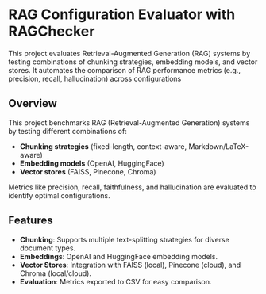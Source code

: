 # RAG Configuration Evaluator with RAGChecker

This project evaluates Retrieval-Augmented Generation (RAG) systems by testing combinations of chunking strategies, embedding models, and vector stores. It automates the comparison of RAG performance metrics (e.g., precision, recall, hallucination) across configurations

## Overview
This project benchmarks RAG (Retrieval-Augmented Generation) systems by testing different combinations of:
- **Chunking strategies** (fixed-length, context-aware, Markdown/LaTeX-aware)
- **Embedding models** (OpenAI, HuggingFace)
- **Vector stores** (FAISS, Pinecone, Chroma)

Metrics like precision, recall, faithfulness, and hallucination are evaluated to identify optimal configurations.

## Features
- **Chunking**: Supports multiple text-splitting strategies for diverse document types.
- **Embeddings**: OpenAI and HuggingFace embedding models.
- **Vector Stores**: Integration with FAISS (local), Pinecone (cloud), and Chroma (local/cloud).
- **Evaluation**: Metrics exported to CSV for easy comparison.
